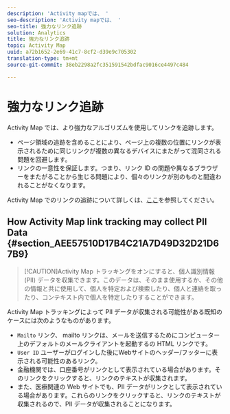 ```yaml
---
description: 'Activity mapでは、 '
seo-description: 'Activity mapでは、 '
seo-title: 強力なリンク追跡
solution: Analytics
title: 強力なリンク追跡
topic: Activity Map
uuid: a72b1652-2e69-41c7-8cf2-d39e9c705302
translation-type: tm+mt
source-git-commit: 38eb2298a2fc351591542bdfac9016ce4497c484

---
```



# 強力なリンク追跡

Activity Map では、より強力なアルゴリズムを使用してリンクを追跡します。

* ページ領域の追跡を含めることにより、ページ上の複数の位置にリンクが表示されるために同じリンクが複数の異なるデバイスにまたがって混同される問題を回避します。
* リンクの一意性を保証します。つまり、リンク ID の問題や異なるブラウザーをまたがることから生じる問題により、個々のリンクが別のものと間違われることがなくなります。

Activity Map でのリンクの追跡について詳しくは、[ここ](/help/analyze/activity-map/activitymap-link-tracking/activitymap-link-tracking-methodology.md)を参照してください。

## How Activity Map link tracking may collect PII Data {#section_AEE57510D17B4C21A7D49D32D21D67B9}

> [!CAUTION]Activity Map トラッキングをオンにすると、個人識別情報 (PII) データを収集できます。このデータは、そのまま使用するか、その他の情報と共に使用して、個人を特定および検索したり、個人と連絡を取ったり、コンテキスト内で個人を特定したりすることができます。

Activity Map トラッキングによって PII データが収集される可能性がある既知のケースには次のようなものがあります。

* `Mailto` リンク、 mailto リンクは、メールを送信するためにコンピューター上のデフォルトのメールクライアントを起動するの HTML リンクです。
* `User ID` ユーザーがログインした後にWebサイトのヘッダー/フッターに表示される可能性のあるリンク。
* 金融機関では、口座番号がリンクとして表示されている場合があります。そのリンクをクリックすると、リンクのテキストが収集されます。
* また、医療関連の Web サイトでも、PII データがリンクとして表示されている場合があります。これらのリンクをクリックすると、リンクのテキストが収集されるので、PII データが収集されることになります。
